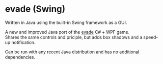 # evade (Swing)

Written in Java using the built-in Swing framework as a GUI.

A new and improved Java port of the [evade](https://github.com/matwoess/evade) C# + WPF game.  
Shares the same controls and priciple, but adds box shadows and a speed-up notification.

Can be run with any recent Java distribution and has no additional dependencies.
